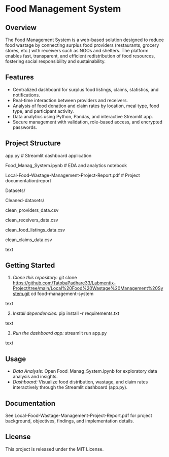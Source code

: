 # Food Management System

## Overview
The Food Management System is a web-based solution designed to reduce food wastage by connecting surplus food providers (restaurants, grocery stores, etc.) with receivers such as NGOs and shelters. The platform enables fast, transparent, and efficient redistribution of food resources, fostering social responsibility and sustainability.

## Features
- Centralized dashboard for surplus food listings, claims, statistics, and notifications.
- Real-time interaction between providers and receivers.
- Analysis of food donation and claim rates by location, meal type, food type, and participant activity.
- Data analytics using Python, Pandas, and interactive Streamlit app.
- Secure management with validation, role-based access, and encrypted passwords.

## Project Structure
app.py  # Streamlit dashboard application

Food_Manag_System.ipynb # EDA and analytics notebook

Local-Food-Wastage-Management-Project-Report.pdf # Project documentation/report

Datasets/

Cleaned-datasets/

clean_providers_data.csv

clean_receivers_data.csv

clean_food_listings_data.csv

clean_claims_data.csv

text

## Getting Started

1. *Clone this repository:*
git clone https://github.com/TatobaPadhare33/Labmentix-Project/tree/main/Local%20Food%20Wastage%20Management%20System.git
cd food-management-system

text

2. *Install dependencies:*
pip install -r requirements.txt

text

3. *Run the dashboard app:*
streamlit run app.py

text

## Usage

- *Data Analysis:* Open Food_Manag_System.ipynb for exploratory data analysis and insights.
- *Dashboard:* Visualize food distribution, wastage, and claim rates interactively through the Streamlit dashboard (app.py).

## Documentation

See Local-Food-Wastage-Management-Project-Report.pdf for project background, objectives, findings, and implementation details.

## License

This project is released under the MIT License.
